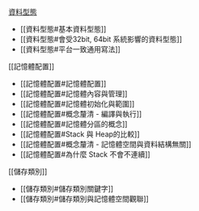 [資料型態](筆記夾/資料型態.md)

- [[資料型態#基本資料型態]]
- [[資料型態#會受32bit, 64bit 系統影響的資料型態]]
- [[資料型態#平台一致通用寫法]]

[[記憶體配置]]
- [[記憶體配置#記憶體配置]]
- [[記憶體配置#記憶體內容與管理]]
- [[記憶體配置#記憶體初始化與範圍]]
- [[記憶體配置#概念釐清 - 編譯與執行]]
- [[記憶體配置#記憶體分區的概念]]
- [[記憶體配置#Stack 與 Heap的比較]]
- [[記憶體配置#概念釐清 - 記憶體空間與資料結構無關]]
- [[記憶體配置#為什麼 Stack 不會不連續]]

[[儲存類別]]
- [[儲存類別#儲存類別關鍵字]]
- [[儲存類別#儲存類別與記憶體空間觀聯]]


